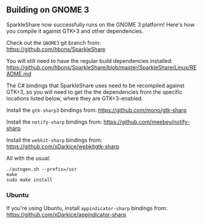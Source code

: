 ## Building on GNOME 3

SparkleShare now successfully runs on the GNOME 3 platform!
Here's how you compile it against GTK+3 and other dependencies.

Check out the `GNOME3` git branch from:
    https://github.com/hbons/SparkleShare

You will still need to have the regular build dependencies installed:
    https://github.com/hbons/SparkleShare/blob/master/SparkleShare/Linux/README.md

The C# bindings that SparkleShare uses need to be recompiled against GTK+3, so
you will need to get the the dependencies from the specific locations listed
below, where they are GTK+3-enabled.

Install the `gtk-sharp3` bindings from:
https://github.com/mono/gtk-sharp

Install the `notify-sharp` bindings from:
https://github.com/meebey/notify-sharp

Install the `webkit-sharp` bindings from:
https://github.com/xDarkice/webkitgtk-sharp

All with the usual:

```
./autogen.sh --prefix=/usr
make
sudo make install
```

### Ubuntu

If you're using Ubuntu, install `appindicator-sharp` bindings from:
https://github.com/xDarkice/appindicator-sharp

